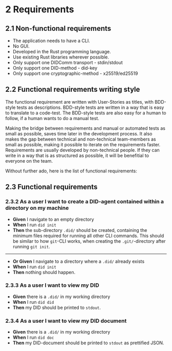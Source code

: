 # 2 Requirements

## 2.1 Non-functional requirements

- The application needs to have a CLI.
- No GUI.
- Developed in the Rust programming language.
- Use existing Rust libraries wherever possible.
- Only support one DIDComm transport - stdin/stdout
- Only support one DID-method - did-key
- Only support one cryptographic-method - x25519/ed25519

## 2.2 Functional requirements writing style

The functional requirement are written with User-Stories as titles, with BDD-style tests as descriptions. BDD-style tests are written in a way that is easy to translate to a code-test. The BDD-style tests are also easy for a human to follow, if a human wants to do a manual test.

Making the bridge between requirements and manual or automated tests as small as possible, saves time later in the development process. It also makes the gap between technical and non-technical team-members as small as possible, making it possible to iterate on the requirements faster. Requirements are usually developed by non-technical people. If they can write in a way that is as structured as possible, it will be benefitial to everyone on the team.

Without further ado, here is the list of functional requirements:

## 2.3 Functional requirements

### 2.3.2 As a user I want to create a DID-agent contained within a directory on my machine

- **Given** I navigate to an empty directory
- **When** I run `did init`
- **Then** the sub-directory `.did/` should be created, containing the minimum files required for running all other CLI commands. This should be similar to how `git`-CLI works, when creating the `.git/`-directory after running `git init`.
---

- **Or Given** I navigate to a directory where a `.did/` already exists
- **When** I run `did init`
- **Then** nothing should happen.

### 2.3.3 As a user I want to view my DID

- **Given** there is a `.did/` in my working directory
- **When** I run `did did`
- **Then** my DID should be printed to `stdout`.

### 2.3.4 As a user I want to view my DID document

- **Given** there is a `.did/` in my working directory
- **When** I run `did doc`
- **Then** my DID-document should be printed to `stdout` as prettified JSON.
